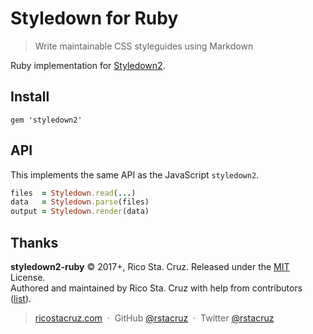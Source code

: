 # Styledown for Ruby

> Write maintainable CSS styleguides using Markdown

Ruby implementation for [Styledown2](https://github.com/styledown/styledown2).

## Install

```
gem 'styledown2'
```

## API

This implements the same API as the JavaScript `styledown2`.

```rb
files  = Styledown.read(...)
data   = Styledown.parse(files)
output = Styledown.render(data)
```

## Thanks

**styledown2-ruby** © 2017+, Rico Sta. Cruz. Released under the [MIT] License.<br>
Authored and maintained by Rico Sta. Cruz with help from contributors ([list][contributors]).

> [ricostacruz.com](http://ricostacruz.com) &nbsp;&middot;&nbsp;
> GitHub [@rstacruz](https://github.com/rstacruz) &nbsp;&middot;&nbsp;
> Twitter [@rstacruz](https://twitter.com/rstacruz)

[MIT]: http://mit-license.org/
[contributors]: http://github.com/styledown/styledown2-ruby/contributors
